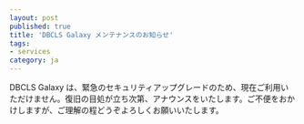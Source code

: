 ```yaml
---
layout: post
published: true
title: 'DBCLS Galaxy メンテナンスのお知らせ'
tags:
- services
category: ja
---
```


DBCLS Galaxy は、緊急のセキュリティアップグレードのため、現在ご利用いただけません。復旧の目処が立ち次第、アナウンスをいたします。ご不便をおかけしますが、ご理解の程どうぞよろしくお願いいたします。